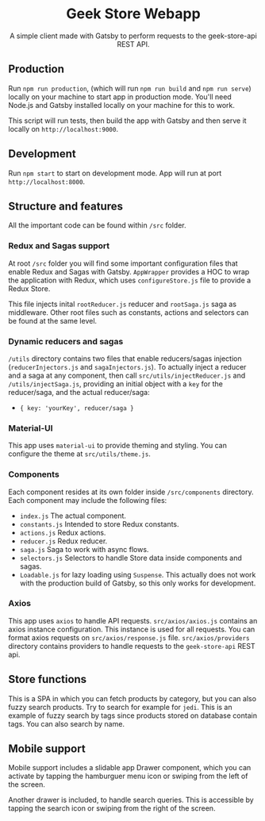 <div align="center">
  <h1>Geek Store Webapp</h1>
  <p>A simple client made with Gatsby to perform requests to the geek-store-api REST API.</p>
</div>

## Production
Run ```npm run production```, (which will run ```npm run build``` and ```npm run serve```) locally on your machine to start app in production mode. You'll need Node.js and Gatsby installed locally on your machine for this to work.

This script will run tests, then build the app with Gatsby and then serve it locally on ```http://localhost:9000```.

## Development
Run ```npm start``` to start on development mode. App will run at port ```http://localhost:8000```.

## Structure and features
All the important code can be found within ```/src``` folder. 

### Redux and Sagas support
At root ```/src``` folder you will find some important configuration files that enable Redux and Sagas with Gatsby. ```AppWrapper``` provides a HOC to wrap the application with Redux, which uses ```configureStore.js``` file to provide a Redux Store.

This file injects inital ```rootReducer.js``` reducer and ```rootSaga.js``` saga as middleware. Other root files such as constants, actions and selectors can be found at the same level.

### Dynamic reducers and sagas
```/utils``` directory contains two files that enable reducers/sagas injection (```reducerInjectors.js``` and ```sagaInjectors.js```). To actually inject a reducer and a saga at any component, then call ```src/utils/injectReducer.js``` and ```/utils/injectSaga.js```, providing an initial object with a ```key``` for the reducer/saga, and the actual reducer/saga:

  - ```{ key: 'yourKey', reducer/saga }```

### Material-UI
This app uses ```material-ui``` to provide theming and styling. You can configure the theme at ```src/utils/theme.js```.

### Components
Each component resides at its own folder inside ```/src/components``` directory. Each component may include the following files:

  - ```index.js``` The actual component.
  - ```constants.js``` Intended to store Redux constants.
  - ```actions.js``` Redux actions.
  - ```reducer.js``` Redux reducer.
  - ```saga.js``` Saga to work with async flows.
  - ```selectors.js``` Selectors to handle Store data inside components and sagas.
  - ```Loadable.js``` for lazy loading using ```Suspense```. This actually does not work with the production build of Gatsby, so this only works for development.

### Axios
This app uses ```axios``` to handle API requests. ```src/axios/axios.js``` contains an axios instance configuration. This instance is used for all requests. You can format axios requests on ```src/axios/response.js``` file. ```src/axios/providers``` directory contains providers to handle requests to the ```geek-store-api``` REST api.

## Store functions
This is a SPA in which you can fetch products by category, but you can also fuzzy search products. Try to search for example for ```jedi```. This is an example of fuzzy search by tags since products stored on database contain tags. You can also search by name.

## Mobile support
Mobile support includes a slidable app Drawer component, which you can activate by tapping the hamburguer menu icon or swiping from the left of the screen.

Another drawer is included, to handle search queries. This is accessible by tapping the search icon or swiping from the right of the screen.